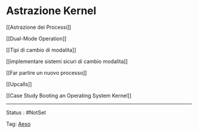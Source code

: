 # Astrazione Kernel

[[Astrazione dei Processi]]

[[Dual-Mode Operation]]

[[Tipi di cambio di modalita]]

[[implementare sistemi sicuri di cambio modalita]]

[[Far partire un nuovo processo]]

[[Upcalls]]

[[Case Study Booting an Operating System Kernel]]

---

Status : #NotSet

Tag: [Aeso](../../Architetture%20e%20sistemi%20operativi%20(AESO)%201e0e264228a748feabc5de07d5a770db.md)
